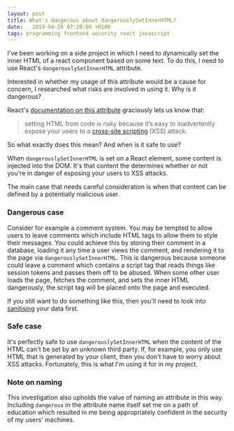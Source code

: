 ```yaml
---
layout: post
title: What's dangerous about dangerouslySetInnerHTML?
date:   2019-04-26 07:28:00 +0100
tags: programming frontend security react javascript
---
```

I've been working on a side project in which I need to dynamically set the inner
HTML of a react component based on some text. To do this, I need to use React's
`dangerouslySetInnerHTML` attribute.

Interested in whether my usage of this attribute would be a cause for concern, I
researched what risks are involved in using it. Why is it dangerous?

React's
[documentation on this attribute](https://reactjs.org/docs/dom-elements.html#dangerouslysetinnerhtml)
graciously lets us know that:

> setting HTML from code is risky because it’s easy to inadvertently expose your
> users to
> a [cross-site scripting](https://en.wikipedia.org/wiki/Cross-site_scripting)
> (XSS) attack.

So what exactly does this mean? And when is it safe to use?

When `dangerouslySetInnerHTML` is set on a React element, some content is
injected into the DOM. It's that content the determines whether or not you're in
danger of exposing your users to XSS attacks.

The main case that needs careful consideration is when that content can be
defined by a potentially malicious user.

### Dangerous case

Consider for example a comment system. You may be tempted to allow users to
leave comments which include HTML tags to allow them to style their messages.
You could achieve this by storing their comment in a database, loading it any
time a user views the comment, and rendering it to the page via
`dangerouslySetInnerHTML`. This is dangerous because someone could leave a
comment which contains a script tag that reads things like session tokens and
passes them off to be abused. When some other user loads the page, fetches the
comment, and sets the inner HTML dangerously, the script tag will be placed onto
the page and executed.

If you still want to do something like this, then you'll need to look into
[sanitising](https://www.npmjs.com/package/sanitize-html) your data first.

### Safe case

It's perfectly safe to use `dangerouslySetInnerHTML` when the content of the
HTML can't be set by an unknown third party. If, for example, you only use HTML
that is generated by your client, then you don't have to worry about XSS
attacks. Fortunately, this is what I'm using it for in my project.

### Note on naming

This investigation also upholds the value of naming an attribute in this way.
Including `dangerous` in the attribute name itself set me on a path of education
which resulted in me being appropriately confident in the security of my users'
machines.
